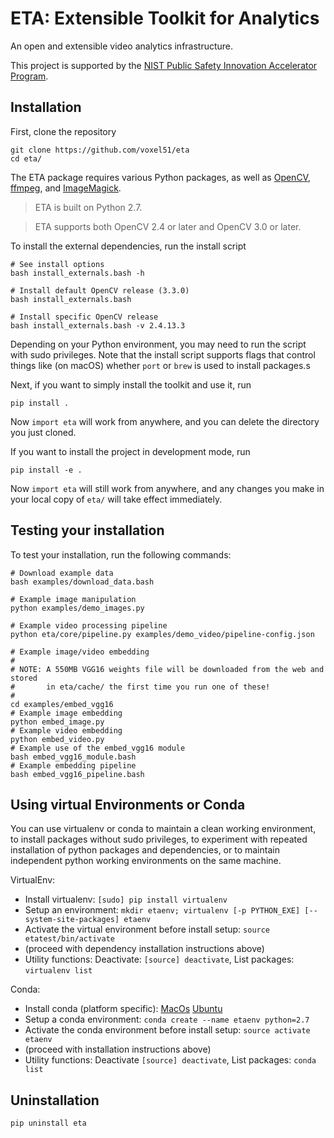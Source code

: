 # ETA: Extensible Toolkit for Analytics

An open and extensible video analytics infrastructure.

This project is supported by the [NIST Public Safety Innovation Accelerator
Program](https://www.nist.gov/news-events/news/2017/06/nist-awards-385-million-accelerate-public-safety-communications).


## Installation

First, clone the repository

```shell
git clone https://github.com/voxel51/eta
cd eta/
```

The ETA package requires various Python packages, as well as
[OpenCV](http://opencv.org),
[ffmpeg](https://www.ffmpeg.org), and
[ImageMagick](https://www.imagemagick.org/script/index.php).

> ETA is built on Python 2.7.

> ETA supports both OpenCV 2.4 or later and OpenCV 3.0 or later.

To install the external dependencies, run the install script

```shell
# See install options
bash install_externals.bash -h

# Install default OpenCV release (3.3.0)
bash install_externals.bash

# Install specific OpenCV release
bash install_externals.bash -v 2.4.13.3
```

Depending on your Python environment, you may need to run the script with
sudo privileges. Note that the install script supports flags that control
things like (on macOS) whether `port` or `brew` is used to install packages.s

Next, if you want to simply install the toolkit and use it, run

```shell
pip install .
```

Now `import eta` will work from anywhere, and you can delete the directory you
just cloned.

If you want to install the project in development mode, run

```shell
pip install -e .
```

Now `import eta` will still work from anywhere, and any changes you make in
your local copy of `eta/` will take effect immediately.


## Testing your installation

To test your installation, run the following commands:

```shell
# Download example data
bash examples/download_data.bash

# Example image manipulation
python examples/demo_images.py

# Example video processing pipeline
python eta/core/pipeline.py examples/demo_video/pipeline-config.json

# Example image/video embedding
#
# NOTE: A 550MB VGG16 weights file will be downloaded from the web and stored
#       in eta/cache/ the first time you run one of these!
#
cd examples/embed_vgg16
# Example image embedding
python embed_image.py
# Example video embedding
python embed_video.py
# Example use of the embed_vgg16 module
bash embed_vgg16_module.bash
# Example embedding pipeline
bash embed_vgg16_pipeline.bash
```
## Using virtual Environments or Conda 

You can use virtualenv or conda to maintain a clean working environment, to install packages without sudo privileges, to experiment with repeated installation of python packages and 
dependencies, or to maintain independent python working environments on the same machine.

VirtualEnv:
* Install virtualenv: `[sudo] pip install virtualenv`
* Setup an environment: `mkdir etaenv; virtualenv [-p PYTHON_EXE] [--system-site-packages] etaenv`
* Activate the virtual environment before install setup: `source etatest/bin/activate`
* (proceed with dependency installation instructions above)
* Utility functions: Deactivate: `[source] deactivate`, List packages: `virtualenv list`

Conda:
* Install conda (platform specific): [MacOs](https://conda.io/docs/user-guide/install/macos.html) [Ubuntu](https://conda.io/docs/user-guide/install/linux.html)
* Setup a conda environment: `conda create --name etaenv python=2.7`
* Activate the conda environment before install setup: `source activate etaenv`
* (proceed with installation instructions above)
* Utility functions: Deactivate `[source] deactivate`, List packages: `conda list`


## Uninstallation

```shell
pip uninstall eta
```
